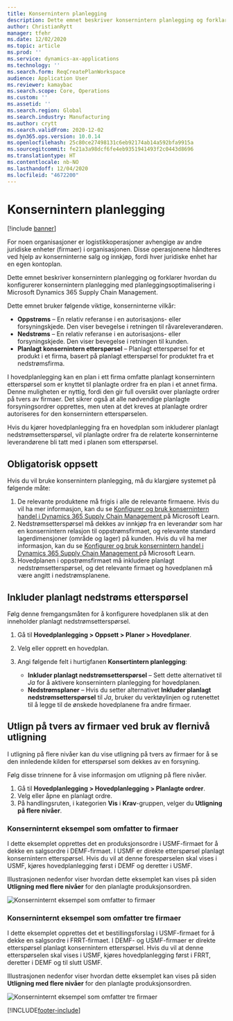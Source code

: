 ```yaml
---
title: Konsernintern planlegging
description: Dette emnet beskriver konsernintern planlegging og forklarer hvordan du konfigurerer konsernintern planlegging med planleggingsoptimalisering i Microsoft Dynamics 365 Supply Chain Management.
author: ChristianRytt
manager: tfehr
ms.date: 12/02/2020
ms.topic: article
ms.prod: ''
ms.service: dynamics-ax-applications
ms.technology: ''
ms.search.form: ReqCreatePlanWorkspace
audience: Application User
ms.reviewer: kamaybac
ms.search.scope: Core, Operations
ms.custom: ''
ms.assetid: ''
ms.search.region: Global
ms.search.industry: Manufacturing
ms.author: crytt
ms.search.validFrom: 2020-12-02
ms.dyn365.ops.version: 10.0.14
ms.openlocfilehash: 25c80ce27498131c6eb92174ab14a592bfa9915a
ms.sourcegitcommit: fe21a3a98dcf6fe4eb9351941493f2c0443d8696
ms.translationtype: HT
ms.contentlocale: nb-NO
ms.lasthandoff: 12/04/2020
ms.locfileid: "4672200"
---
```

# <a name="intercompany-planning"></a>Konsernintern planlegging

[!include [banner](../../includes/banner.md)]

For noen organisasjoner er logistikkoperasjoner avhengige av andre juridiske enheter (firmaer) i organisasjonen. Disse operasjonene håndteres ved hjelp av konserninterne salg og innkjøp, fordi hver juridiske enhet har en egen kontoplan.

Dette emnet beskriver konsernintern planlegging og forklarer hvordan du konfigurerer konsernintern planlegging med planleggingsoptimalisering i Microsoft Dynamics 365 Supply Chain Management.

Dette emnet bruker følgende viktige, konserninterne vilkår:

- **Oppstrøms** – En relativ referanse i en autorisasjons- eller forsyningskjede. Den viser bevegelse i retningen til råvareleverandøren.
- **Nedstrøms** – En relativ referanse i en autorisasjons- eller forsyningskjede. Den viser bevegelse i retningen til kunden.
- **Planlagt konsernintern etterspørsel** – Planlagt etterspørsel for et produkt i et firma, basert på planlagt etterspørsel for produktet fra et nedstrømsfirma.

I hovedplanlegging kan en plan i ett firma omfatte planlagt konsernintern etterspørsel som er knyttet til planlagte ordrer fra en plan i et annet firma. Denne muligheten er nyttig, fordi den gir full oversikt over planlagte ordrer på tvers av firmaer. Det sikrer også at alle nødvendige planlagte forsyningsordrer opprettes, men uten at det kreves at planlagte ordrer autoriseres for den konsernintern etterspørselen.

Hvis du kjører hovedplanlegging fra en hovedplan som inkluderer planlagt nedstrømsetterspørsel, vil planlagte ordrer fra de relaterte konserninterne leverandørene bli tatt med i planen som etterspørsel.

## <a name="required-setup"></a>Obligatorisk oppsett

Hvis du vil bruke konsernintern planlegging, må du klargjøre systemet på følgende måte:

1. De relevante produktene må frigis i alle de relevante firmaene. Hvis du vil ha mer informasjon, kan du se [Konfigurer og bruk konsernintern handel i Dynamics 365 Supply Chain Management ](https://docs.microsoft.com/learn/modules/configure-use-intercompany-trade-dyn365-supply-chain-mgmt/) på Microsoft Learn.
1. Nedstrømsetterspørsel må dekkes av innkjøp fra en leverandør som har en konsernintern relasjon til oppstrømsfirmaet, og relevante standard lagerdimensjoner (område og lager) på kunden. Hvis du vil ha mer informasjon, kan du se [Konfigurer og bruk konsernintern handel i Dynamics 365 Supply Chain Management ](https://docs.microsoft.com/learn/modules/configure-use-intercompany-trade-dyn365-supply-chain-mgmt/) på Microsoft Learn.
1. Hovedplanen i oppstrømsfirmaet må inkludere planlagt nedstrømsetterspørsel, og det relevante firmaet og hovedplanen må være angitt i nedstrømsplanene.

## <a name="include-planned-downstream-demand"></a>Inkluder planlagt nedstrøms etterspørsel

Følg denne fremgangsmåten for å konfigurere hovedplanen slik at den inneholder planlagt nedstrømsetterspørsel.

1. Gå til **Hovedplanlegging \> Oppsett \> Planer \> Hovedplaner**.
1. Velg eller opprett en hovedplan.
1. Angi følgende felt i hurtigfanen **Konsertintern planlegging**:

    - **Inkluder planlagt nedstrømsetterspørsel** – Sett dette alternativet til *Ja* for å aktivere konsernintern planlegging for hovedplanen.
    - **Nedstrømsplaner** – Hvis du setter alternativet **Inkluder planlagt nedstrømsetterspørsel** til *Ja*, bruker du verktøylinjen og rutenettet til å legge til de ønskede hovedplanene fra andre firmaer.

## <a name="peg-across-companies-by-using-multilevel-pegging"></a>Utlign på tvers av firmaer ved bruk av flernivå utligning

I utligning på flere nivåer kan du vise utligning på tvers av firmaer for å se den innledende kilden for etterspørsel som dekkes av en forsyning.

Følg disse trinnene for å vise informasjon om utligning på flere nivåer.

1. Gå til **Hovedplanlegging \> Hovedplanlegging \> Planlagte ordrer**.
1. Velg eller åpne en planlagt ordre.
1. På handlingsruten, i kategorien **Vis** i **Krav**-gruppen, velger du **Utligning på flere nivåer**.

### <a name="intercompany-example-that-involves-two-companies"></a>Konserninternt eksempel som omfatter to firmaer

I dette eksemplet opprettes det en produksjonsordre i USMF-firmaet for å dekke en salgsordre i DEMF-firmaet. I USMF er direkte etterspørsel planlagt konsernintern etterspørsel. Hvis du vil at denne forespørselen skal vises i USMF, kjøres hovedplanlegging først i DEMF og deretter i USMF.

Illustrasjonen nedenfor viser hvordan dette eksemplet kan vises på siden **Utligning med flere nivåer** for den planlagte produksjonsordren.

![Konserninternt eksempel som omfatter to firmaer](media/IntercompanyPlanning1.png)

### <a name="intercompany-example-that-involves-three-companies"></a>Konserninternt eksempel som omfatter tre firmaer

I dette eksemplet opprettes det et bestillingsforslag i USMF-firmaet for å dekke en salgsordre i FRRT-firmaet. I DEMF- og USMF-firmaer er direkte etterspørsel planlagt konsernintern etterspørsel. Hvis du vil at denne etterspørselen skal vises i USMF, kjøres hovedplanlegging først i FRRT, deretter i DEMF og til slutt USMF.

Illustrasjonen nedenfor viser hvordan dette eksemplet kan vises på siden **Utligning med flere nivåer** for den planlagte produksjonsordren.

![Konserninternt eksempel som omfatter tre firmaer](media/IntercompanyPlanning2.png)


[!INCLUDE[footer-include](../../../includes/footer-banner.md)]